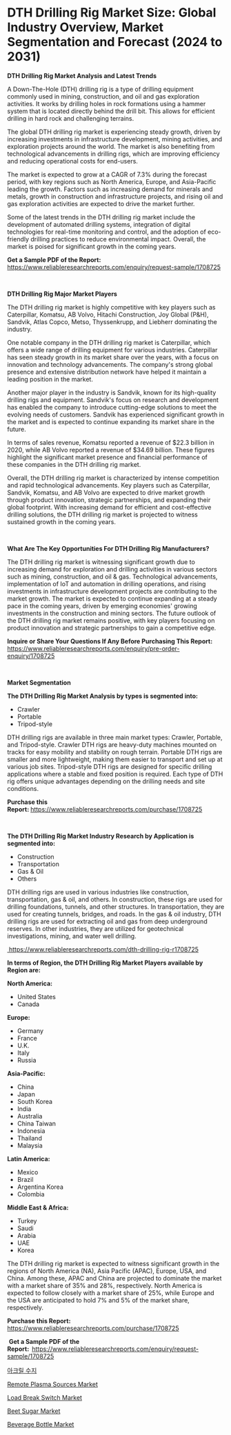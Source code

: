 <p><h1>DTH Drilling Rig Market Size: Global Industry Overview, Market Segmentation and Forecast (2024 to 2031)</h1></p><p><strong>DTH Drilling Rig Market Analysis and Latest Trends</strong></p>
<p><p>A Down-The-Hole (DTH) drilling rig is a type of drilling equipment commonly used in mining, construction, and oil and gas exploration activities. It works by drilling holes in rock formations using a hammer system that is located directly behind the drill bit. This allows for efficient drilling in hard rock and challenging terrains.</p><p>The global DTH drilling rig market is experiencing steady growth, driven by increasing investments in infrastructure development, mining activities, and exploration projects around the world. The market is also benefiting from technological advancements in drilling rigs, which are improving efficiency and reducing operational costs for end-users.</p><p>The market is expected to grow at a CAGR of 7.3% during the forecast period, with key regions such as North America, Europe, and Asia-Pacific leading the growth. Factors such as increasing demand for minerals and metals, growth in construction and infrastructure projects, and rising oil and gas exploration activities are expected to drive the market further.</p><p>Some of the latest trends in the DTH drilling rig market include the development of automated drilling systems, integration of digital technologies for real-time monitoring and control, and the adoption of eco-friendly drilling practices to reduce environmental impact. Overall, the market is poised for significant growth in the coming years.</p></p>
<p><strong>Get a Sample PDF of the Report:&nbsp;</strong> <a href="https://www.reliableresearchreports.com/enquiry/request-sample/1708725">https://www.reliableresearchreports.com/enquiry/request-sample/1708725</a></p>
<p>&nbsp;</p>
<p><strong>DTH Drilling Rig Major Market Players</strong></p>
<p><p>The DTH drilling rig market is highly competitive with key players such as Caterpillar, Komatsu, AB Volvo, Hitachi Construction, Joy Global (P&H), Sandvik, Atlas Copco, Metso, Thyssenkrupp, and Liebherr dominating the industry. </p><p>One notable company in the DTH drilling rig market is Caterpillar, which offers a wide range of drilling equipment for various industries. Caterpillar has seen steady growth in its market share over the years, with a focus on innovation and technology advancements. The company's strong global presence and extensive distribution network have helped it maintain a leading position in the market.</p><p>Another major player in the industry is Sandvik, known for its high-quality drilling rigs and equipment. Sandvik's focus on research and development has enabled the company to introduce cutting-edge solutions to meet the evolving needs of customers. Sandvik has experienced significant growth in the market and is expected to continue expanding its market share in the future.</p><p>In terms of sales revenue, Komatsu reported a revenue of $22.3 billion in 2020, while AB Volvo reported a revenue of $34.69 billion. These figures highlight the significant market presence and financial performance of these companies in the DTH drilling rig market.</p><p>Overall, the DTH drilling rig market is characterized by intense competition and rapid technological advancements. Key players such as Caterpillar, Sandvik, Komatsu, and AB Volvo are expected to drive market growth through product innovation, strategic partnerships, and expanding their global footprint. With increasing demand for efficient and cost-effective drilling solutions, the DTH drilling rig market is projected to witness sustained growth in the coming years.</p></p>
<p>&nbsp;</p>
<p><strong>What Are The Key Opportunities For DTH Drilling Rig Manufacturers?</strong></p>
<p><p>The DTH drilling rig market is witnessing significant growth due to increasing demand for exploration and drilling activities in various sectors such as mining, construction, and oil & gas. Technological advancements, implementation of IoT and automation in drilling operations, and rising investments in infrastructure development projects are contributing to the market growth. The market is expected to continue expanding at a steady pace in the coming years, driven by emerging economies' growing investments in the construction and mining sectors. The future outlook of the DTH drilling rig market remains positive, with key players focusing on product innovation and strategic partnerships to gain a competitive edge.</p></p>
<p><strong>Inquire or Share Your Questions If Any Before Purchasing This Report:</strong> <a href="https://www.reliableresearchreports.com/enquiry/pre-order-enquiry/1708725">https://www.reliableresearchreports.com/enquiry/pre-order-enquiry/1708725</a></p>
<p>&nbsp;</p>
<p><strong>Market Segmentation</strong></p>
<p><strong>The DTH Drilling Rig Market Analysis by types is segmented into:</strong></p>
<p><ul><li>Crawler</li><li>Portable</li><li>Tripod-style</li></ul></p>
<p><p>DTH drilling rigs are available in three main market types: Crawler, Portable, and Tripod-style. Crawler DTH rigs are heavy-duty machines mounted on tracks for easy mobility and stability on rough terrain. Portable DTH rigs are smaller and more lightweight, making them easier to transport and set up at various job sites. Tripod-style DTH rigs are designed for specific drilling applications where a stable and fixed position is required. Each type of DTH rig offers unique advantages depending on the drilling needs and site conditions.</p></p>
<p><strong>Purchase this Report:&nbsp;</strong><a href="https://www.reliableresearchreports.com/purchase/1708725">https://www.reliableresearchreports.com/purchase/1708725</a></p>
<p>&nbsp;</p>
<p><strong>The DTH Drilling Rig Market Industry Research by Application is segmented into:</strong></p>
<p><ul><li>Construction</li><li>Transportation</li><li>Gas & Oil</li><li>Others</li></ul></p>
<p><p>DTH drilling rigs are used in various industries like construction, transportation, gas & oil, and others. In construction, these rigs are used for drilling foundations, tunnels, and other structures. In transportation, they are used for creating tunnels, bridges, and roads. In the gas & oil industry, DTH drilling rigs are used for extracting oil and gas from deep underground reserves. In other industries, they are utilized for geotechnical investigations, mining, and water well drilling.</p></p>
<p><a href="https://www.reliableresearchreports.com/dth-drilling-rig-r1708725">&nbsp;https://www.reliableresearchreports.com/dth-drilling-rig-r1708725</a></p>
<p><strong>In terms of Region, the DTH Drilling Rig Market Players available by Region are:</strong></p>
<p>
    <p> <strong> North America: </strong>
        <ul>
            <li>United States</li>
            <li>Canada</li>
        </ul>
        </p> 
    <p> <strong> Europe: </strong>
        <ul>
            <li>Germany</li>
            <li>France</li>
            <li>U.K.</li>
            <li>Italy</li>
            <li>Russia</li>
        </ul>
        </p> 
    <p> <strong> Asia-Pacific: </strong>
        <ul>
            <li>China</li>
            <li>Japan</li>
            <li>South Korea</li>
            <li>India</li>
            <li>Australia</li>
            <li>China Taiwan</li>
            <li>Indonesia</li>
            <li>Thailand</li>
            <li>Malaysia</li>
        </ul>
        </p> 
    <p> <strong> Latin America: </strong>
        <ul>
            <li>Mexico</li>
            <li>Brazil</li>
            <li>Argentina Korea</li>
            <li>Colombia</li>
        </ul>
        </p> 
    <p> <strong> Middle East & Africa: </strong>
        <ul>
            <li>Turkey</li>
            <li>Saudi</li>
            <li>Arabia</li>
            <li>UAE</li>
            <li>Korea</li>
        </ul>
    </p>
    </p>
<p><p>The DTH drilling rig market is expected to witness significant growth in the regions of North America (NA), Asia Pacific (APAC), Europe, USA, and China. Among these, APAC and China are projected to dominate the market with a market share of 35% and 28%, respectively. North America is expected to follow closely with a market share of 25%, while Europe and the USA are anticipated to hold 7% and 5% of the market share, respectively.</p></p>
<p><strong>Purchase this Report: </strong><a href="https://www.reliableresearchreports.com/purchase/1708725">https://www.reliableresearchreports.com/purchase/1708725</a></p>
<p>&nbsp;<strong>Get a Sample PDF of the Report:&nbsp;&nbsp;</strong><a href="https://www.reliableresearchreports.com/enquiry/request-sample/1708725">https://www.reliableresearchreports.com/enquiry/request-sample/1708725</a></p>
<p><strong></strong></p>
<p><p><a href="https://medium.com/@czbtzkwc9/%EC%95%84%ED%81%AC%EB%A6%B4-%EC%88%98%EC%A7%80-%EC%8B%9C%EC%9E%A5-%EA%B7%9C%EB%AA%A8-%EC%84%B1%EC%9E%A5-%EB%B0%8F-%EC%8B%9C%EC%9E%A5-%EC%84%B8%EB%B6%84%ED%99%94-%EB%B0%8F-%EC%A7%80%EC%97%AD%EC%A0%81-%ED%86%B5%EC%B0%B0%EB%A0%A5-%EB%B0%8F-2031%EB%85%84%EA%B9%8C%EC%A7%80%EC%9D%98-%EC%98%88%EC%B8%A1%EC%97%90-%EB%8C%80%ED%95%9C-%EC%82%B0%EC%97%85-%EB%B6%84%EC%84%9D-0e659e76cfc9">아크릴 수지</a></p><p><a href="https://github.com/trameciabutler45/Market-Research-Report-List-1/blob/main/remote-plasma-sources-market.md">Remote Plasma Sources Market</a></p><p><a href="https://github.com/avakerr6577/Market-Research-Report-List-1/blob/main/load-break-switch-market.md">Load Break Switch Market</a></p><p><a href="https://medium.com/@liam.mcgrath5645/beet-sugar-market-a-global-and-regional-analysis-focus-on-region-country-level-analysis-and-c4cd711608c4">Beet Sugar Market</a></p><p><a href="https://medium.com/@samantha.welch56767/comprehensive-analysis-of-the-global-beverage-bottle-market-growth-trends-market-forecasts-2024-6ed0ccb0ae80">Beverage Bottle Market</a></p></p>
